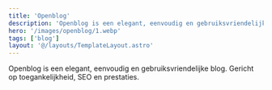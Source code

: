 ```yaml
---
title: 'Openblog'
description: 'Openblog is een elegant, eenvoudig en gebruiksvriendelijke blog. Gericht op toegankelijkheid, SEO en prestaties.'
hero: '/images/openblog/1.webp'
tags: ['blog']
layout: '@/layouts/TemplateLayout.astro'
---
```


Openblog is een elegant, eenvoudig en gebruiksvriendelijke blog. Gericht op toegankelijkheid, SEO en prestaties.
